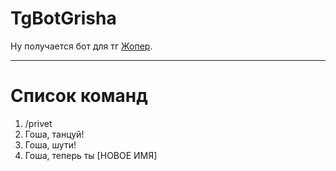 # TgBotGrisha

Ну получается бот для тг [Жопер](https://t.me/ZhoperXXX_bot).

____

# Список команд

1. /privet
2. Гоша, танцуй!
3. Гоша, шути!
4. Гоша, теперь ты [НОВОЕ ИМЯ]
